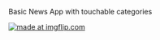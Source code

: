 Basic News App with touchable categories

<a href="https://imgflip.com/gif/3c1p3q"><img src="https://i.imgflip.com/3c1p3q.gif" title="made at imgflip.com"/></a>
